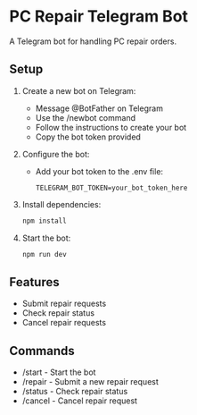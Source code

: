 # PC Repair Telegram Bot

A Telegram bot for handling PC repair orders.

## Setup

1. Create a new bot on Telegram:
   - Message @BotFather on Telegram
   - Use the /newbot command
   - Follow the instructions to create your bot
   - Copy the bot token provided

2. Configure the bot:
   - Add your bot token to the .env file:
     ```
     TELEGRAM_BOT_TOKEN=your_bot_token_here
     ```

3. Install dependencies:
   ```bash
   npm install
   ```

4. Start the bot:
   ```bash
   npm run dev
   ```

## Features

- Submit repair requests
- Check repair status
- Cancel repair requests

## Commands

- /start - Start the bot
- /repair - Submit a new repair request
- /status - Check repair status
- /cancel - Cancel repair request